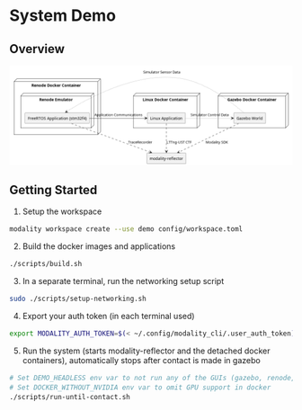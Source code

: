 # System Demo

## Overview

![overview.png](diagrams/overview.png)

## Getting Started

1. Setup the workspace
  ```bash
  modality workspace create --use demo config/workspace.toml
  ```
2. Build the docker images and applications
  ```bash
  ./scripts/build.sh
  ```
3. In a separate terminal, run the networking setup script
  ```bash
  sudo ./scripts/setup-networking.sh
  ```
4. Export your auth token (in each terminal used)
  ```bash
  export MODALITY_AUTH_TOKEN=$(< ~/.config/modality_cli/.user_auth_token)
  ```
5. Run the system (starts modality-reflector and the detached docker containers), automatically stops after contact is made in gazebo
  ```bash
  # Set DEMO_HEADLESS env var to not run any of the GUIs (gazebo, renode, etc)
  # Set DOCKER_WITHOUT_NVIDIA env var to omit GPU support in docker
  ./scripts/run-until-contact.sh
  ```
